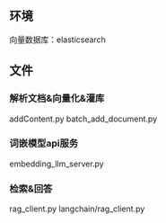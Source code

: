 ## 环境
向量数据库：elasticsearch

## 文件
### 解析文档&向量化&灌库
addContent.py
batch_add_document.py

### 词嵌模型api服务
embedding_llm_server.py

### 检索&回答 
rag_client.py
langchain/rag_client.py